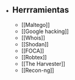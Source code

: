* ## Herrramientas
	* [[Maltego]]
	* [[Google hacking]]
	* [[Whois]]
	* [[Shodan]]
	* [[FOCA]]
	* [[Robtex]]
	* [[The Harvester]]
	* [[Recon-ng]]
